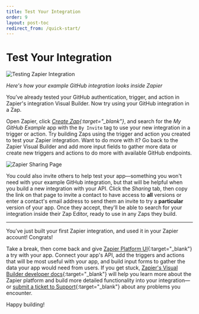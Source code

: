 ```yaml
---
title: Test Your Integration
order: 9
layout: post-toc
redirect_from: /quick-start/
---
```


# Test Your Integration

![Testing Zapier Integration](https://cdn.zappy.app/eeff50e2737492689f688c379c1db65a.gif)

_Here's how your example GitHub integration looks inside Zapier_

You’ve already tested your GitHub authentication, trigger, and action in Zapier's integration Visual Builder. Now try using your GitHub integration in a Zap.

Open Zapier, click _[Create Zap](https://zapier.com/editor/){:target="\_blank"}_, and search for the _My GitHub Example_ app with the `By Invite` tag to use your new integration in a trigger or action. Try building Zaps using the trigger and action you created to test your Zapier integration. Want to do more with it? Go back to the Zapier Visual Builder and add more input fields to gather more data or create new triggers and actions to do more with available GitHub endpoints.

![Zapier Sharing Page](https://cdn.zappy.app/af0cdd828e3cc8fcf80b17f9c7fd19b2.png)

You could also invite others to help test your app—something you won't need with your example GitHub integration, but that will be helpful when you build a new integration with your API. Click the _Sharing_ tab, then copy the link on that page to invite a contact to have access to **all** versions or enter a contact's email address to send them an invite to try a **particular** version of your app. Once they accept, they'll be able to search for your integration inside their Zap Editor, ready to use in any Zaps they build.

---

You’ve just built your first Zapier integration, and used it in your Zapier account! Congrats!

Take a break, then come back and give [Zapier Platform UI](https://zapier.com/app/developer/){:target="\_blank"} a try with your app. Connect your app's API, add the triggers and actions that will be most useful with your app, and build input forms to gather the data your app would need from users. If you get stuck, [Zapier's Visual Builder developer docs](https://platform.zapier.com/docs/zapier-intro){:target="\_blank"} will help you learn more about the Zapier platform and build more detailed functionality into your integration—or [submit a ticket to Support](https://developer.zapier.com/contact){:target="\_blank"} about any problems you encounter.

Happy building!
